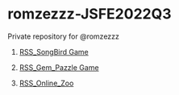 # romzezzz-JSFE2022Q3
Private repository for @romzezzz

1. [RSS_SongBird Game](https://romzezzz.github.io/rs_school_stage1/songbird/pages/main/)

2. [RSS_Gem_Pazzle Game](https://romzezzz.github.io/rs_school_stage1/RSS_Gem_Puzzle/)

3. [RSS_Online_Zoo](https://romzezzz.github.io/rs_school_stage1/online-zoo/pages/main/)


